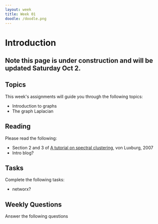 ```yaml
---
layout: week
title: Week 01
doodle: /doodle.png
---
```


# Introduction

## Note this page is under construction and will be updated Saturday Oct 2.

## Topics

This week's assignments will guide you through the following topics:
- Introduction to graphs
- The graph Laplacian
    

## Reading

Please read the following:
- Section 2 and 3 of  [A tutorial on spectral clustering](https://link.springer.com/article/10.1007/s11222-007-9033-z), von Luxburg, 2007 
- Intro blog?
  

## Tasks

Complete the following tasks:
* networx?

## Weekly Questions

Answer the following questions
